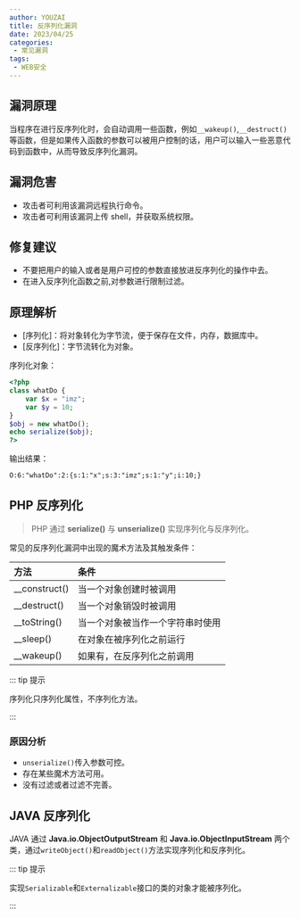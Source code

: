 ```yaml
---
author: YOUZAI
title: 反序列化漏洞
date: 2023/04/25
categories:
 - 常见漏洞
tags:
 - WEB安全
---
```


## 漏洞原理

当程序在进行反序列化时，会自动调用一些函数，例如`__wakeup()`,`__destruct()`等函数，但是如果传入函数的参数可以被用户控制的话，用户可以输入一些恶意代码到函数中，从而导致反序列化漏洞。

## 漏洞危害

* 攻击者可利用该漏洞远程执行命令。
* 攻击者可利用该漏洞上传 shell，并获取系统权限。

## 修复建议

* 不要把用户的输入或者是用户可控的参数直接放进反序列化的操作中去。
* 在进入反序列化函数之前,对参数进行限制过滤。

## 原理解析

* [序列化]：将对象转化为字节流，便于保存在文件，内存，数据库中。
* [反序列化]：字节流转化为对象。

序列化对象：

```php
<?php
class whatDo {
    var $x = "imz";
    var $y = 10;
}
$obj = new whatDo();
echo serialize($obj);
?>
```

输出结果：

```html
O:6:"whatDo":2:{s:1:"x";s:3:"imz";s:1:"y";i:10;}
```

## PHP 反序列化

> PHP 通过 **serialize()** 与 **unserialize()** 实现序列化与反序列化。

常见的反序列化漏洞中出现的魔术方法及其触发条件：

|方法|条件|
|:-|:-|
|\__construct()|当一个对象创建时被调用|
|\__destruct()|当一个对象销毁时被调用|
|\__toString()|当一个对象被当作一个字符串时使用|
|\__sleep()|在对象在被序列化之前运行|
|\__wakeup()|如果有，在反序列化之前调用|

::: tip 提示

序列化只序列化属性，不序列化方法。

:::

### 原因分析

* `unserialize()`传入参数可控。
* 存在某些魔术方法可用。
* 没有过滤或者过滤不完善。

## JAVA 反序列化

JAVA 通过 **Java.io.ObjectOutputStream** 和 **Java.io.ObjectInputStream** 两个类，通过`writeObject()`和`readObject()`方法实现序列化和反序列化。

::: tip 提示

实现`Serializable`和`Externalizable`接口的类的对象才能被序列化。

:::